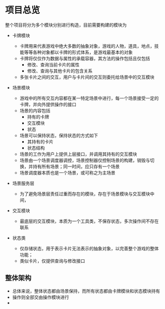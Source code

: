 # 项目总览

整个项目将分为多个模块分别进行构造，目前需要构建的模块为

- 卡牌模块
  - 卡牌用来代表游戏中绝大多数的抽象对象，游戏的人物，道具，地点，技能等等各种对象都以卡牌的形式体系，是游戏最基本的对象
  - 卡牌将仅仅作为数据与属性的承载容器，其方法的操作包括且仅包括
    - 修改、查询当前卡片的属性
    - 修改、查询与其他卡片的包含关系
  - 多张卡片之间的交互，用户与卡片间的交互则委托给场景中的交互模块
- 场景模块
  - 游戏中的所有交互内容都在某一特定场景中进行，每一个场景接受一定的卡牌，并向外提供操作的接口
  - 场景的内容包括
    - 持有的卡牌
    - 交互模块
    - 状态
  - 场景可以保持状态，保持状态的方式如下
    - 其持有的卡片
    - 状态结构
  - 场景的工作为用户上提供上层接口，并调用其持有的交互模块
  - 场景由一个场景调度器调控，场景控制器仅控制场景的构建，销毁与切换，并持有所有场景；同一时间，应只存有一个场景
  - 场景调度器本质也是一个场景，或可称之为主场景
- 场景服务层
  - 为了避免场景层责任过重而存在的模块，存在于场景模块与交互模块中间，

- 交互模块
  - 最底层的交互模块，本质为一个工具类，不保存状态，多次操作间不存在联系
- 状态类
  - 仅存储状态，用于表示卡片无法表示的抽象对象，以完善整个游戏的整体功能；
  - 类似卡片，仅提供查询与修改接口

## 整体架构

- 总体来说，整体状态都由场景保持，而所有状态都由卡牌模块和状态模块持有
- 操作则全部交由操作模块进行
- 